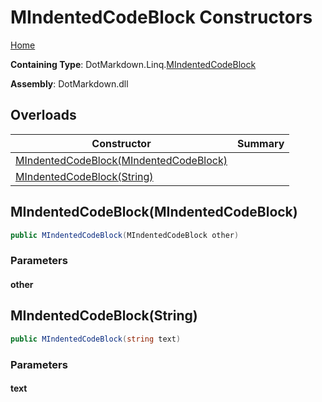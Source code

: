 # MIndentedCodeBlock Constructors

[Home](../../../../README.md#_top)

**Containing Type**: DotMarkdown\.Linq\.[MIndentedCodeBlock](../README.md#_top)

**Assembly**: DotMarkdown\.dll

## Overloads

| Constructor | Summary |
| ----------- | ------- |
| [MIndentedCodeBlock(MIndentedCodeBlock)](#DotMarkdown_Linq_MIndentedCodeBlock__ctor_DotMarkdown_Linq_MIndentedCodeBlock_) | |
| [MIndentedCodeBlock(String)](#DotMarkdown_Linq_MIndentedCodeBlock__ctor_System_String_) | |

## MIndentedCodeBlock\(MIndentedCodeBlock\) <a name="DotMarkdown_Linq_MIndentedCodeBlock__ctor_DotMarkdown_Linq_MIndentedCodeBlock_"></a>

```csharp
public MIndentedCodeBlock(MIndentedCodeBlock other)
```

### Parameters

#### other

## MIndentedCodeBlock\(String\) <a name="DotMarkdown_Linq_MIndentedCodeBlock__ctor_System_String_"></a>

```csharp
public MIndentedCodeBlock(string text)
```

### Parameters

#### text


